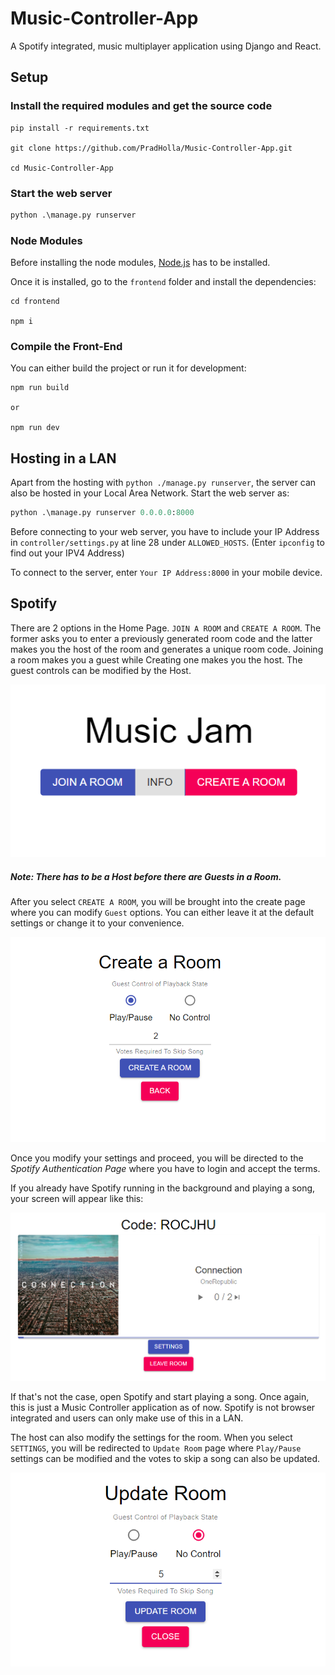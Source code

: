 # Music-Controller-App
A Spotify integrated, music multiplayer application using Django and React.

## Setup

### Install the required modules and get the source code

```
pip install -r requirements.txt

git clone https://github.com/PradHolla/Music-Controller-App.git

cd Music-Controller-App
```

### Start the web server
```python
python .\manage.py runserver
```

### Node Modules
Before installing the node modules, [Node.js](https://nodejs.org/en/) has to be installed.

Once it is installed, go to the `frontend` folder and install the dependencies:
```
cd frontend

npm i
```

### Compile the Front-End
You can either build the project or run it for development:
```
npm run build

or

npm run dev
```

## Hosting in a LAN
Apart from the hosting with `python ./manage.py runserver`, the server can also be hosted in your Local Area Network. 
Start the web server as:
```python
python .\manage.py runserver 0.0.0.0:8000
```
Before connecting to your web server, you have to include your IP Address in `controller/settings.py` at line 28 under `ALLOWED_HOSTS`. (Enter `ipconfig` to find out your IPV4 Address)

To connect to the server, enter `Your IP Address:8000` in your mobile device.

## Spotify
There are 2 options in the Home Page. `JOIN A ROOM` and `CREATE A ROOM`. The former asks you to enter a previously generated room code and the latter makes you the host of the room and generates a unique room code. Joining a room makes you a guest while Creating one makes you the host. The guest controls can be modified by the Host.

<p align="center">
<img src="pictures/home.png">
</p>

##### Note: There has to be a Host before there are Guests in a Room. 

After you select `CREATE A ROOM`, you will be brought into the create page where you can modify `Guest` options. You can either leave it at the default settings or change it to your convenience.

<p align="center">
<img src="pictures/create_room.png">
</p>

Once you modify your settings and proceed, you will be directed to the *Spotify Authentication Page* where you have to login and accept the terms.

If you already have Spotify running in the background and playing a song, your screen will appear like this:

<p align="center">
<img src="pictures/room.png">
</p>

If that's not the case, open Spotify and start playing a song. Once again, this is just a Music Controller application as of now. Spotify is not browser integrated and users can only make use of this in a LAN.

The host can also modify the settings for the room. When you select `SETTINGS`, you will be redirected to `Update Room` page where `Play/Pause` settings can be modified and the votes to skip a song can also be updated.

<p align="center">
<img src="pictures/update_room.png">
</p>
